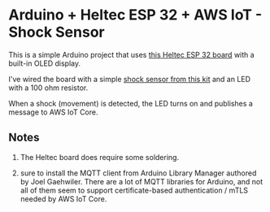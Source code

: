 # Arduino + Heltec ESP 32 + AWS IoT - Shock Sensor

This is a simple Arduino project that uses [this Heltec ESP 32 board](https://www.amazon.com/Development-0-96inch-Display-Arduino-Compatible/dp/B07428W8H3) with a built-in OLED display.

I've wired the board with a simple [shock sensor from this kit](https://www.amazon.com/kuman-K5-USFor-Raspberry-Projects-Tutorials/dp/B016D5L5KE) and an LED with a 100 ohm resistor.

When a shock (movement) is detected, the LED turns on and publishes a message to AWS IoT Core. 

## Notes

1. The Heltec board does require some soldering. 

2.  sure to install the MQTT client from Arduino Library Manager authored by Joel Gaehwiler. There are a lot of MQTT libraries for Arduino, and not all of them seem to support certificate-based authentication / mTLS needed by AWS IoT Core. 